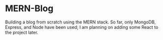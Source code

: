# MERN-Blog
Building a blog from scratch using the MERN stack.
So far, only MongoDB, Express, and Node have been used; I am planning on adding some React to the project later.
